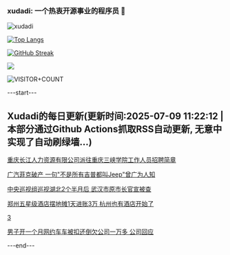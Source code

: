 ### xudadi: 一个热衷开源事业的程序员 👋

![xudadi](https://github-readme-stats-git-masterorgs-github-readme-stats-team.vercel.app/api?username=xudadi)

[![Top Langs](https://github-readme-stats.vercel.app/api/top-langs/?username=xudadi)](https://github.com/anuraghazra/github-readme-stats)

[![GitHub Streak](https://streak-stats.demolab.com?user=xudadi&locale=zh_Hans)](https://git.io/streak-stats)

![](https://raw.githubusercontent.com/xudadi/xudadi/main/assets/github-contribution-grid-snake.svg)

![VISITOR+COUNT](https://komarev.com/ghpvc/?username=xudadi&label=VISITOR+COUNT)


---start---

## Xudadi的每日更新(更新时间:2025-07-09 11:22:12 | 本部分通过Github Actions抓取RSS自动更新, 无意中实现了自动刷绿墙...)

[重庆长江人力资源有限公司派往重庆三峡学院工作人员招聘简章](https://www.gongkaoleida.com/article/2499036)

[广汽菲克破产 一句"不是所有吉普都叫Jeep"曾广为人知](https://m.163.com/news/article/K3VQDLHK0530NLC9.html)

[中央巡视组巡视湖北2个半月后 武汉市原市长官宣被查](https://m.163.com/news/article/K3VOB0I20514BE2Q.html)

[郑州五星级酒店摆地摊1天进账3万 杭州也有酒店开始了](https://m.163.com/news/article/K3S0U17T0530JPVV.html)

[3](https://m.163.com/touch/news/sub/domestic)

[男子开一个月网约车车被扣还倒欠公司一万多 公司回应](https://m.163.com/news/article/K3UVEKRL0534P59R.html)

---end---
